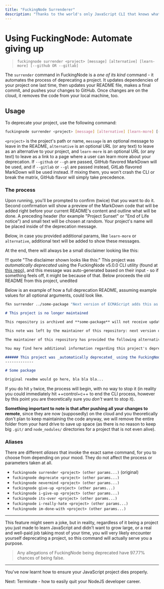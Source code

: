 ```yaml
---
title: "FuckingNode Surrenderer"
description: "Thanks to the world's only JavaScript CLI that knows what you'll actually use, you get this tool to automatically deprecate your own projects at will. Convenient, isn't it?"
---
```


# Using FuckingNode: Automate giving up

> `fuckingnode surrender <project> [message] [alternative] [learn-more] [--github OR --gitlab]`

The `surrender` command in FuckingNode is a _one of its kind_ command - it automates the process of deprecating a project. It updates dependencies of your project one last time, then updates your README file, makes a final commit, and pushes your changes to GitHub. Once changes are on the cloud, it removes the code from your local machine, too.

## Usage

To deprecate your project, use the following command:

```bash
fuckingnode surrender <project> [message] [alternative] [learn-more] [--github OR --gitlab]
```

`<project>` is the project's path or name, `message` is an optional message to leave in the README, `alternative` is an optional URL (or any text) to leave as an alternative to your project, and `learn-more` is an optional URL (or any text) to leave as a link to a page where a user can learn more about your deprecation. If `--github` or `--gh` are passed, GitHub flavored MarkDown will be used, and if `--gitlab` or `--gl` are passed instead, GitLab flavored MarkDown will be used instead. If mixing them, you won't crash the CLI or break the matrix, GitHub flavor will simply take precedence.

### The process

Upon running, you'll be prompted to confirm (twice) that you want to do it. Second confirmation will show a preview of the MarkDown code that will be added right before your current README's content and outline what will be done. A preceding header (for example "Project Sunset" or "End of Life notice") and small text will be chosen at random. Your project's name will be placed inside of the deprecation message.

Below, in case you provided additional params, like `learn-more` or `alternative`, additional text will be added to show these messages.

At the end, there will always be a small disclaimer looking like this:

!!! quote "The disclaimer shown looks like this:"
    This project was _automatically deprecated_ using the FuckingNode v5.0.0 CLI utility (found at [this repo](https://github.com/FuckingNode/FuckingNode/)), and this message was auto-generated based on their input - so if something feels off, it might be because of that. Below proceeds the old README from this project, unedited

Below is an example of how a full deprecation README, assuming example values for all optional arguments, could look like.

```bash
fkn surrender ../some-package "Next version of ECMAScript adds this as a native JavaScript feature, thus this package is no longer needed." "For browsers that do not support it yet, you can get '@someone/random-feature-polyfill' from npm" "Learn more at https://bsky.app/profile/fknode.bsky.social"
```

```md title="README.md" linenums="1"
# This project is no longer maintained

This repository is archived and **some-package** will not receive updates or bug fixes anymore. Sorry.

This note was left by the maintainer of this repository: next version of ecmascript adds this as a native javascript feature, thus this package is no longer needed.

The maintainer of this repository has provided the following alternative: for browsers that do not support it yet, you can get '@someone/random-feature-polyfill' from npm

You may find here additional information regarding this project's deprecation: learn more at https://bsky.app/profile/fknode.bsky.social

###### This project was _automatically deprecated_ using the FuckingNode v4.0.0 CLI utility (found at [this repo](https://github.com/FuckingNode/FuckingNode/)), and this message was auto-generated based on their input - so if something feels off, it might be because of that. Below proceeds the old README from this project, unedited
-------------

# Some package

Original readme would go here, bla bla bla...
```

If you do hit `y` twice, the process will begin, with no way to stop it (in reality you could immediately hit ++control+c++ to end the CLI process, however by this point you are theoretically sure you _don't_ want to stop it).

**Something important to note is that after pushing all your changes to remote**, since they are now (supposedly) on the cloud and you theoretically don't plan to keep maintaining the code anyway, we will remove the entire folder from your hard drive to save up space (as there is no reason to keep big `.git/` and `node_nodules/` directories for a project that is not even alive).

### Aliases

There are different _aliases_ that invoke the exact same command, for you to choose from depending on your mood. They do not affect the process or parameters taken at all.

- `fuckingnode surrender <project> (other params...)` (original)
- `fuckingnode deprecate <project> (other params...)`
- `fuckingnode nevermind <project> (other params...)`
- `fuckingnode give-up <project> (other params...)`
- `fuckingnode i-give-up <project> (other params...)`
- `fuckingnode its-over <project> (other params...)`
- `fuckingnode i-really-hate <project> (other params...)`
- `fuckingnode im-done-with <project> (other params...)`

---

This feature might seem a joke, but in reality, regardless of it being a project you just made to learn JavaScript and didn't want to grow large, or a real and well-paid job taking most of your time, you will very likely encounter yourself deprecating a project, so this command will actually serve you a purpose.

> Any allegations of FuckingNode being deprecated have 97.77% chances of being false.

---

You've now learnt how to ensure your JavaScript project dies properly.

Next: Terminate - how to easily quit your NodeJS developer career.

